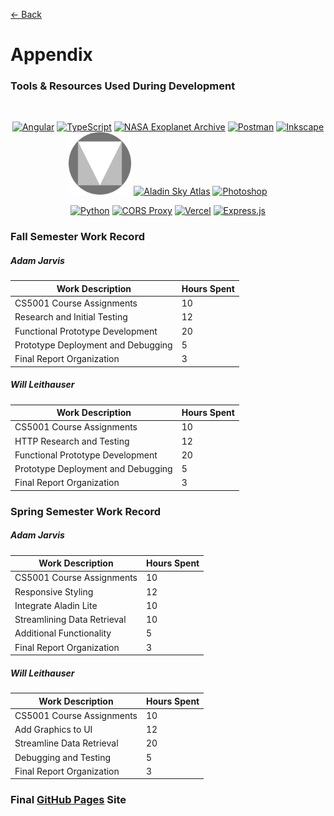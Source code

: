 [<- Back](./README.md)

# Appendix

### Tools & Resources Used During Development
<br>

<p align="center">
  <a target="_blank" href="https://angular.io/"><img src="https://angular.io/assets/images/logos/angular/angular.png" alt="Angular" width="100" /></a>
  <a target="_blank" href="https://www.typescriptlang.org/"><img src="https://upload.wikimedia.org/wikipedia/commons/thumb/4/4c/Typescript_logo_2020.svg/1200px-Typescript_logo_2020.svg.png" alt="TypeScript" width="100" /></a>
  <a target="_blank" href="https://exoplanetarchive.ipac.caltech.edu/"><img src="https://www.ipac.caltech.edu/system/activities/logos/24/small/nea_logo.png" alt="NASA Exoplanet Archive" width="150" /></a>
  <a target="_blank" href="https://www.postman.com/"><img src="https://res.cloudinary.com/postman/image/upload/t_team_logo/v1629869194/team/2893aede23f01bfcbd2319326bc96a6ed0524eba759745ed6d73405a3a8b67a8" alt="Postman" width="100" /></a>
  <a target="_blank" href="https://inkscape.org/"><img src="https://upload.wikimedia.org/wikipedia/commons/thumb/0/0d/Inkscape_Logo.svg/2048px-Inkscape_Logo.svg.png" alt="Inkscape" width="100" /></a>
  <a target="_blank" href="https://m3.material.io/"><img src="https://raw.githubusercontent.com/github/explore/80688e429a7d4ef2fca1e82350fe8e3517d3494d/topics/material-design/material-design.png" alt="Material Design" width="100" /></a>
  <a target="_blank" href="https://aladin.cds.unistra.fr/"><img src="https://rcsed2.voxastro.org/logos/aladin.png" alt="Aladin Sky Atlas" width="175" /></a>
    <a href="https://www.adobe.com/products/photoshop.html"><img src="https://upload.wikimedia.org/wikipedia/commons/thumb/a/af/Adobe_Photoshop_CC_icon.svg/640px-Adobe_Photoshop_CC_icon.svg.png" alt="Photoshop" width="100" /></a>
</p>

<p align="center">
  <a href="https://github.com/jarvisar/senior-design/tree/main/tools"><img src="https://upload.wikimedia.org/wikipedia/commons/thumb/c/c3/Python-logo-notext.svg/1869px-Python-logo-notext.svg.png" alt="Python" width="100" /></a>
  <a href="https://github.com/jarvisar/cors-proxy"><img src="https://i.imgur.com/ahIOnQp.png" alt="CORS Proxy" width="160" /></a>
  <a href="https://vercel.com/"><img src="https://static.wikia.nocookie.net/logopedia/images/a/a7/Vercel_favicon.svg/revision/latest/scale-to-width-down/250?cb=20221026155821" alt="Vercel" width="100" /></a>
    <a href="https://expressjs.com/"><img src="https://i.imgur.com/jv2R3CP.png" alt="Express.js" width="125" /></a>
</p>

### Fall Semester Work Record

##### Adam Jarvis
| Work Description | Hours Spent |
|-|-|
| CS5001 Course Assignments | 10 |
| Research and Initial Testing | 12 |
| Functional Prototype Development | 20 |
| Prototype Deployment and Debugging | 5 |
| Final Report Organization | 3 |

##### Will Leithauser
| Work Description | Hours Spent |
|-|-|
| CS5001 Course Assignments | 10 |
| HTTP Research and Testing | 12 |
| Functional Prototype Development | 20 |
| Prototype Deployment and Debugging | 5 |
| Final Report Organization | 3 |

### Spring Semester Work Record

##### Adam Jarvis
| Work Description | Hours Spent |
|-|-|
| CS5001 Course Assignments | 10 |
| Responsive Styling | 12 |
| Integrate Aladin Lite | 10 |
| Streamlining Data Retrieval | 10 |
| Additional Functionality | 5 |
| Final Report Organization | 3 |

##### Will Leithauser
| Work Description | Hours Spent |
|-|-|
| CS5001 Course Assignments | 10 |
| Add Graphics to UI | 12 |
| Streamline Data Retrieval | 20 |
| Debugging and Testing | 5 |
| Final Report Organization | 3 |

### Final [GitHub Pages](http://jarvisar.github.io/senior-design) Site

